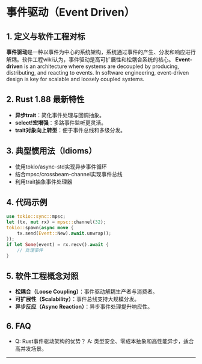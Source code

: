 # 事件驱动（Event Driven）

## 1. 定义与软件工程对标

**事件驱动**是一种以事件为中心的系统架构，系统通过事件的产生、分发和响应进行解耦。软件工程wiki认为，事件驱动是高可扩展性和松耦合系统的核心。
**Event-driven** is an architecture where systems are decoupled by producing, distributing, and reacting to events. In software engineering, event-driven design is key for scalable and loosely coupled systems.

## 2. Rust 1.88 最新特性

- **异步trait**：简化事件处理与回调抽象。
- **select!宏增强**：多路事件监听更灵活。
- **trait对象向上转型**：便于事件总线和多级分发。

## 3. 典型惯用法（Idioms）

- 使用tokio/async-std实现异步事件循环
- 结合mpsc/crossbeam-channel实现事件总线
- 利用trait抽象事件处理器

## 4. 代码示例

```rust
use tokio::sync::mpsc;
let (tx, mut rx) = mpsc::channel(32);
tokio::spawn(async move {
    tx.send(Event::New).await.unwrap();
});
if let Some(event) = rx.recv().await {
    // 处理事件
}
```

## 5. 软件工程概念对照

- **松耦合（Loose Coupling）**：事件驱动解耦生产者与消费者。
- **可扩展性（Scalability）**：事件总线支持大规模分发。
- **异步反应（Async Reaction）**：异步事件处理提升响应性。

## 6. FAQ

- Q: Rust事件驱动架构的优势？
  A: 类型安全、零成本抽象和高性能异步，适合高并发场景。

---
